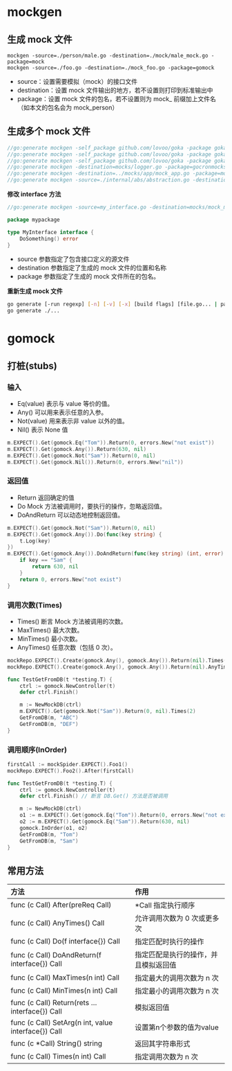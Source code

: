 # mockgen

## 生成 mock 文件

```
mockgen -source=./person/male.go -destination=./mock/male_mock.go -package=mock
mockgen -source=./foo.go -destination=./mock_foo.go -package=gomock
```

- source：设置需要模拟（mock）的接口文件
- destination：设置 mock 文件输出的地方，若不设置则打印到标准输出中
- package：设置 mock 文件的包名，若不设置则为 mock_ 前缀加上文件名（如本文的包名会为 mock_person）

## 生成多个 mock 文件

```go
//go:generate mockgen -self_package github.com/lovoo/goka -package goka -destination mockstorage.go github.com/lovoo/goka/storage Storage
//go:generate mockgen -self_package github.com/lovoo/goka -package goka -destination mocks.go github.com/lovoo/goka TopicManager,Producer,Broker
//go:generate mockgen -self_package github.com/lovoo/goka -package goka -destination mockssarama.go github.com/IBM/sarama Client,ClusterAdmin
//go:generate mockgen -destination=mocks/logger.go -package=gocronmocks . Logger
//go:generate mockgen -destination=../mocks/app/mock_app.go -package=mock_app github.com/rudderlabs/rudder-server/app App
//go:generate mockgen -source=./internal/abs/abstraction.go -destination=./internal/mock/mock.go -package mock -mock_names IQueue=MockQueue,IDelegator=MockDelegator,IWorkerPool=MockWorkerPool
```

**修改 interface 方法**
```go
//go:generate mockgen -source=my_interface.go -destination=mocks/mock_my_interface.go -package=mocks

package mypackage

type MyInterface interface {
    DoSomething() error
}
```

- source 参数指定了包含接口定义的源文件
- destination 参数指定了生成的 mock 文件的位置和名称
- package 参数指定了生成的 mock 文件所在的包名。

**重新生成 mock 文件**
```bash
go generate [-run regexp] [-n] [-v] [-x] [build flags] [file.go... | packages]
go generate ./...
```

# gomock

## 打桩(stubs)

### 输入
* Eq(value) 表示与 value 等价的值。
* Any() 可以用来表示任意的入参。
* Not(value) 用来表示非 value 以外的值。
* Nil() 表示 None 值

```go
m.EXPECT().Get(gomock.Eq("Tom")).Return(0, errors.New("not exist"))
m.EXPECT().Get(gomock.Any()).Return(630, nil)
m.EXPECT().Get(gomock.Not("Sam")).Return(0, nil) 
m.EXPECT().Get(gomock.Nil()).Return(0, errors.New("nil")) 
```

### 返回值

* Return 返回确定的值
* Do Mock 方法被调用时，要执行的操作，忽略返回值。
* DoAndReturn 可以动态地控制返回值。

```go
m.EXPECT().Get(gomock.Not("Sam")).Return(0, nil)
m.EXPECT().Get(gomock.Any()).Do(func(key string) {
    t.Log(key)
})
m.EXPECT().Get(gomock.Any()).DoAndReturn(func(key string) (int, error) {
    if key == "Sam" {
        return 630, nil
    }
    return 0, errors.New("not exist")
}
```

### 调用次数(Times)

* Times() 断言 Mock 方法被调用的次数。
* MaxTimes() 最大次数。
* MinTimes() 最小次数。
* AnyTimes() 任意次数（包括 0 次）。
  
```go
mockRepo.EXPECT().Create(gomock.Any(), gomock.Any()).Return(nil).Times(1)
mockRepo.EXPECT().Create(gomock.Any(), gomock.Any()).Return(nil).AnyTimes()
```

```go
func TestGetFromDB(t *testing.T) {
	ctrl := gomock.NewController(t)
	defer ctrl.Finish()

	m := NewMockDB(ctrl)
	m.EXPECT().Get(gomock.Not("Sam")).Return(0, nil).Times(2)
	GetFromDB(m, "ABC")
	GetFromDB(m, "DEF")
}
```

### 调用顺序(InOrder)

```go
firstCall := mockSpider.EXPECT().Foo1()
mockRepo.EXPECT().Foo2().After(firstCall)
```

```go
func TestGetFromDB(t *testing.T) {
	ctrl := gomock.NewController(t)
	defer ctrl.Finish() // 断言 DB.Get() 方法是否被调用

	m := NewMockDB(ctrl)
	o1 := m.EXPECT().Get(gomock.Eq("Tom")).Return(0, errors.New("not exist"))
	o2 := m.EXPECT().Get(gomock.Eq("Sam")).Return(630, nil)
	gomock.InOrder(o1, o2)
	GetFromDB(m, "Tom")
	GetFromDB(m, "Sam")
}

```

## 常用方法

|方法|作用|
|:----|:----|
|func (c Call) After(preReq Call)|*Call 指定执行顺序|
|func (c Call) AnyTimes() Call|允许调用次数为 0 次或更多次|
|func (c Call) Do(f interface{}) Call|指定匹配时执行的操作|
|func (c Call) DoAndReturn(f interface{}) Call|指定匹配是执行的操作，并且模拟返回值|
|func (c Call) MaxTimes(n int) Call|指定最大的调用次数为 n 次|
|func (c Call) MinTimes(n int) Call|指定最小的调用次数为 n 次|
|func (c Call) Return(rets …interface{}) Call|模拟返回值|
|func (c Call) SetArg(n int, value interface{}) Call|设置第n个参数的值为value|
|func (c *Call) String() string|返回其字符串形式|
|func (c Call) Times(n int) Call|指定调用次数为 n 次|
